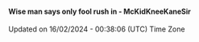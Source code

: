 #### Wise man says only fool rush in - McKidKneeKaneSir
Updated on 16/02/2024 - 00:38:06 (UTC) Time Zone
